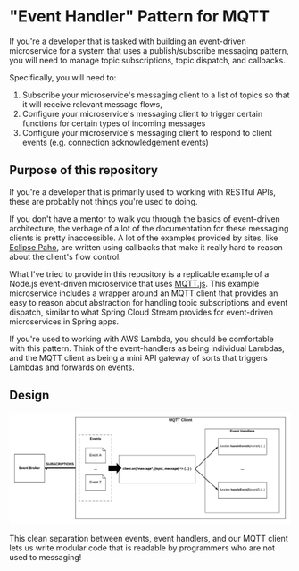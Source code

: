 # "Event Handler" Pattern for MQTT

If you're a developer that is tasked with building an event-driven microservice for a system that uses a publish/subscribe messaging pattern, you will need to manage topic subscriptions, topic dispatch, and callbacks.

Specifically, you will need to:

1. Subscribe your microservice's messaging client to a list of topics so that it will receive relevant message flows,
2. Configure your microservice's messaging client to trigger certain functions for certain types of incoming messages
3. Configure your microservice's messaging client to respond to client events (e.g. connection acknowledgement events)

## Purpose of this repository

If you're a developer that is primarily used to working with RESTful APIs, these are probably not things you're used to doing.

If you don't have a mentor to walk you through the basics of event-driven architecture, the verbage of a lot of the documentation for these messaging clients is pretty inaccessible. A lot of the examples provided by sites, like [Eclipse Paho](https://www.eclipse.org/paho/clients/js/), are written using callbacks that make it really hard to reason about the client's flow control.

What I've tried to provide in this repository is a replicable example of a Node.js event-driven microservice that uses [MQTT.js](https://github.com/mqttjs/MQTT.js). This example microservice includes a wrapper around an MQTT client that provides an easy to reason about abstraction for handling topic subscriptions and event dispatch, similar to what Spring Cloud Stream provides for event-driven microservices in Spring apps.

If you're used to working with AWS Lambda, you should be comfortable with this pattern. Think of the event-handlers as being individual Lambdas, and the MQTT client as being a mini API gateway of sorts that triggers Lambdas and forwards on events.

## Design

![Design](docs/mqtt-client-blog-post.png "Design")

This clean separation between events, event handlers, and our MQTT client lets us write modular code that is readable by programmers who are not used to messaging!
